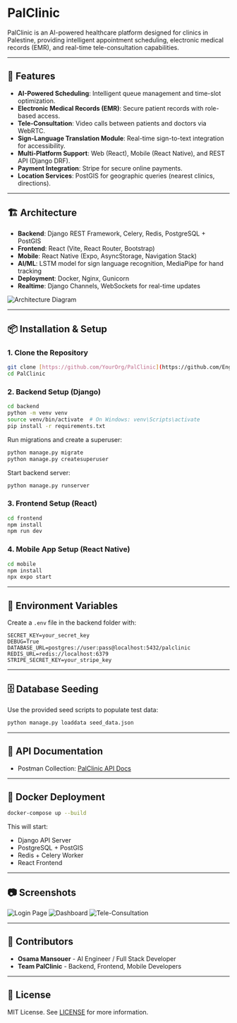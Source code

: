 
# PalClinic

PalClinic is an AI-powered healthcare platform designed for clinics in Palestine, providing intelligent appointment scheduling, electronic medical records (EMR), and real-time tele-consultation capabilities.

---

## 🚀 Features

- **AI-Powered Scheduling**: Intelligent queue management and time-slot optimization.
- **Electronic Medical Records (EMR)**: Secure patient records with role-based access.
- **Tele-Consultation**: Video calls between patients and doctors via WebRTC.
- **Sign-Language Translation Module**: Real-time sign-to-text integration for accessibility.
- **Multi-Platform Support**: Web (React), Mobile (React Native), and REST API (Django DRF).
- **Payment Integration**: Stripe for secure online payments.
- **Location Services**: PostGIS for geographic queries (nearest clinics, directions).

---

## 🏗 Architecture

- **Backend**: Django REST Framework, Celery, Redis, PostgreSQL + PostGIS
- **Frontend**: React (Vite, React Router, Bootstrap)
- **Mobile**: React Native (Expo, AsyncStorage, Navigation Stack)
- **AI/ML**: LSTM model for sign language recognition, MediaPipe for hand tracking
- **Deployment**: Docker, Nginx, Gunicorn
- **Realtime**: Django Channels, WebSockets for real-time updates

![Architecture Diagram](docs/architecture-diagram.png)

---

## 📦 Installation & Setup

### 1. Clone the Repository
```bash
git clone [https://github.com/YourOrg/PalClinic](https://github.com/Eng-OsamaMansour/PalClinic/).git
cd PalClinic
```

### 2. Backend Setup (Django)
```bash
cd backend
python -m venv venv
source venv/bin/activate  # On Windows: venv\Scripts\activate
pip install -r requirements.txt
```

Run migrations and create a superuser:
```bash
python manage.py migrate
python manage.py createsuperuser
```

Start backend server:
```bash
python manage.py runserver
```

### 3. Frontend Setup (React)
```bash
cd frontend
npm install
npm run dev
```

### 4. Mobile App Setup (React Native)
```bash
cd mobile
npm install
npx expo start
```

---

## 🔑 Environment Variables

Create a `.env` file in the backend folder with:
```
SECRET_KEY=your_secret_key
DEBUG=True
DATABASE_URL=postgres://user:pass@localhost:5432/palclinic
REDIS_URL=redis://localhost:6379
STRIPE_SECRET_KEY=your_stripe_key
```

---

## 🗄 Database Seeding

Use the provided seed scripts to populate test data:
```bash
python manage.py loaddata seed_data.json
```

---

## 📄 API Documentation

- Postman Collection: [PalClinic API Docs](docs/postman-collection.json)

---

## 🐳 Docker Deployment

```bash
docker-compose up --build
```

This will start:
- Django API Server
- PostgreSQL + PostGIS
- Redis + Celery Worker
- React Frontend

---

## 📷 Screenshots

![Login Page](docs/screens/login.png)
![Dashboard](docs/screens/dashboard.png)
![Tele-Consultation](docs/screens/tele-consultation.png)

---

## 👥 Contributors

- **Osama Mansouer** - AI Engineer / Full Stack Developer
- **Team PalClinic** - Backend, Frontend, Mobile Developers

---

## 📜 License

MIT License. See [LICENSE](LICENSE) for more information.
